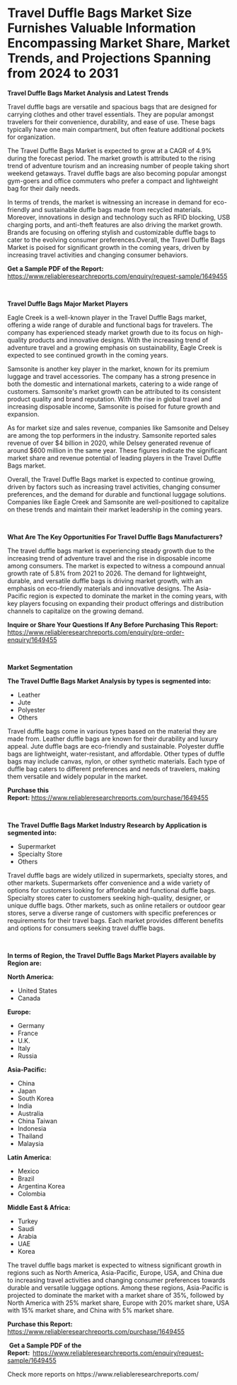 <p><h1>Travel Duffle Bags Market Size Furnishes Valuable Information Encompassing Market Share, Market Trends, and Projections Spanning from 2024 to 2031</h1></p><p><strong>Travel Duffle Bags Market Analysis and Latest Trends</strong></p>
<p><p>Travel duffle bags are versatile and spacious bags that are designed for carrying clothes and other travel essentials. They are popular amongst travelers for their convenience, durability, and ease of use. These bags typically have one main compartment, but often feature additional pockets for organization.</p><p>The Travel Duffle Bags Market is expected to grow at a CAGR of 4.9% during the forecast period. The market growth is attributed to the rising trend of adventure tourism and an increasing number of people taking short weekend getaways. Travel duffle bags are also becoming popular amongst gym-goers and office commuters who prefer a compact and lightweight bag for their daily needs.</p><p>In terms of trends, the market is witnessing an increase in demand for eco-friendly and sustainable duffle bags made from recycled materials. Moreover, innovations in design and technology such as RFID blocking, USB charging ports, and anti-theft features are also driving the market growth. Brands are focusing on offering stylish and customizable duffle bags to cater to the evolving consumer preferences.Overall, the Travel Duffle Bags Market is poised for significant growth in the coming years, driven by increasing travel activities and changing consumer behaviors.</p></p>
<p><strong>Get a Sample PDF of the Report:&nbsp;</strong> <a href="https://www.reliableresearchreports.com/enquiry/request-sample/1649455">https://www.reliableresearchreports.com/enquiry/request-sample/1649455</a></p>
<p>&nbsp;</p>
<p><strong>Travel Duffle Bags Major Market Players</strong></p>
<p><p>Eagle Creek is a well-known player in the Travel Duffle Bags market, offering a wide range of durable and functional bags for travelers. The company has experienced steady market growth due to its focus on high-quality products and innovative designs. With the increasing trend of adventure travel and a growing emphasis on sustainability, Eagle Creek is expected to see continued growth in the coming years.</p><p>Samsonite is another key player in the market, known for its premium luggage and travel accessories. The company has a strong presence in both the domestic and international markets, catering to a wide range of customers. Samsonite's market growth can be attributed to its consistent product quality and brand reputation. With the rise in global travel and increasing disposable income, Samsonite is poised for future growth and expansion.</p><p>As for market size and sales revenue, companies like Samsonite and Delsey are among the top performers in the industry. Samsonite reported sales revenue of over $4 billion in 2020, while Delsey generated revenue of around $600 million in the same year. These figures indicate the significant market share and revenue potential of leading players in the Travel Duffle Bags market.</p><p>Overall, the Travel Duffle Bags market is expected to continue growing, driven by factors such as increasing travel activities, changing consumer preferences, and the demand for durable and functional luggage solutions. Companies like Eagle Creek and Samsonite are well-positioned to capitalize on these trends and maintain their market leadership in the coming years.</p></p>
<p>&nbsp;</p>
<p><strong>What Are The Key Opportunities For Travel Duffle Bags Manufacturers?</strong></p>
<p><p>The travel duffle bags market is experiencing steady growth due to the increasing trend of adventure travel and the rise in disposable income among consumers. The market is expected to witness a compound annual growth rate of 5.8% from 2021 to 2026. The demand for lightweight, durable, and versatile duffle bags is driving market growth, with an emphasis on eco-friendly materials and innovative designs. The Asia-Pacific region is expected to dominate the market in the coming years, with key players focusing on expanding their product offerings and distribution channels to capitalize on the growing demand.</p></p>
<p><strong>Inquire or Share Your Questions If Any Before Purchasing This Report:</strong> <a href="https://www.reliableresearchreports.com/enquiry/pre-order-enquiry/1649455">https://www.reliableresearchreports.com/enquiry/pre-order-enquiry/1649455</a></p>
<p>&nbsp;</p>
<p><strong>Market Segmentation</strong></p>
<p><strong>The Travel Duffle Bags Market Analysis by types is segmented into:</strong></p>
<p><ul><li>Leather</li><li>Jute</li><li>Polyester</li><li>Others</li></ul></p>
<p><p>Travel duffle bags come in various types based on the material they are made from. Leather duffle bags are known for their durability and luxury appeal. Jute duffle bags are eco-friendly and sustainable. Polyester duffle bags are lightweight, water-resistant, and affordable. Other types of duffle bags may include canvas, nylon, or other synthetic materials. Each type of duffle bag caters to different preferences and needs of travelers, making them versatile and widely popular in the market.</p></p>
<p><strong>Purchase this Report:&nbsp;</strong><a href="https://www.reliableresearchreports.com/purchase/1649455">https://www.reliableresearchreports.com/purchase/1649455</a></p>
<p>&nbsp;</p>
<p><strong>The Travel Duffle Bags Market Industry Research by Application is segmented into:</strong></p>
<p><ul><li>Supermarket</li><li>Specialty Store</li><li>Others</li></ul></p>
<p><p>Travel duffle bags are widely utilized in supermarkets, specialty stores, and other markets. Supermarkets offer convenience and a wide variety of options for customers looking for affordable and functional duffle bags. Specialty stores cater to customers seeking high-quality, designer, or unique duffle bags. Other markets, such as online retailers or outdoor gear stores, serve a diverse range of customers with specific preferences or requirements for their travel bags. Each market provides different benefits and options for consumers seeking travel duffle bags.</p></p>
<p>&nbsp;</p>
<p><strong>In terms of Region, the Travel Duffle Bags Market Players available by Region are:</strong></p>
<p>
    <p> <strong> North America: </strong>
        <ul>
            <li>United States</li>
            <li>Canada</li>
        </ul>
        </p> 
    <p> <strong> Europe: </strong>
        <ul>
            <li>Germany</li>
            <li>France</li>
            <li>U.K.</li>
            <li>Italy</li>
            <li>Russia</li>
        </ul>
        </p> 
    <p> <strong> Asia-Pacific: </strong>
        <ul>
            <li>China</li>
            <li>Japan</li>
            <li>South Korea</li>
            <li>India</li>
            <li>Australia</li>
            <li>China Taiwan</li>
            <li>Indonesia</li>
            <li>Thailand</li>
            <li>Malaysia</li>
        </ul>
        </p> 
    <p> <strong> Latin America: </strong>
        <ul>
            <li>Mexico</li>
            <li>Brazil</li>
            <li>Argentina Korea</li>
            <li>Colombia</li>
        </ul>
        </p> 
    <p> <strong> Middle East & Africa: </strong>
        <ul>
            <li>Turkey</li>
            <li>Saudi</li>
            <li>Arabia</li>
            <li>UAE</li>
            <li>Korea</li>
        </ul>
    </p>
    </p>
<p><p>The travel duffle bags market is expected to witness significant growth in regions such as North America, Asia-Pacific, Europe, USA, and China due to increasing travel activities and changing consumer preferences towards durable and versatile luggage options. Among these regions, Asia-Pacific is projected to dominate the market with a market share of 35%, followed by North America with 25% market share, Europe with 20% market share, USA with 15% market share, and China with 5% market share.</p></p>
<p><strong>Purchase this Report: </strong><a href="https://www.reliableresearchreports.com/purchase/1649455">https://www.reliableresearchreports.com/purchase/1649455</a></p>
<p>&nbsp;<strong>Get a Sample PDF of the Report:&nbsp;&nbsp;</strong><a href="https://www.reliableresearchreports.com/enquiry/request-sample/1649455">https://www.reliableresearchreports.com/enquiry/request-sample/1649455</a></p>
<p><strong></strong></p>
<p>Check more reports on https://www.reliableresearchreports.com/</p>